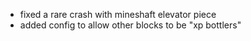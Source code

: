 - fixed a rare crash with mineshaft elevator piece
- added config to allow other blocks to be "xp bottlers"